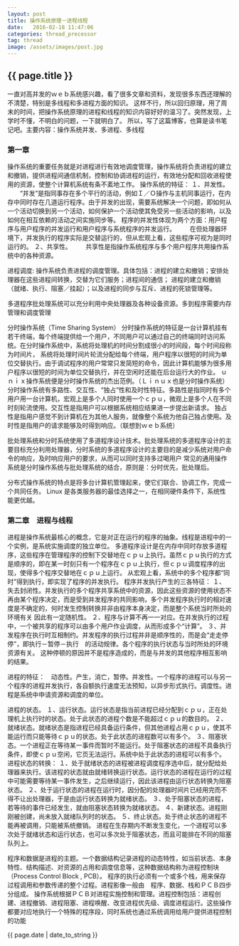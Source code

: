 ```yaml
---
layout: post
title: 操作系统原理－进程线程
date:   2016-02-18 11:47:06
categories: thread_precessor
tag: thread
image: /assets/images/post.jpg
---
```

<h2>{{ page.title }}</h2>
<p>一直对高并发的ｗｅｂ系统感兴趣，看了很多文章和资料，发现很多东西还理解的不清楚，特别是多线程和多进程方面的知识。
这样不行，所以回归原理，用了周末的时间，把操作系统原理的进程和线程的知识内容好好的温习了。突然发现，上学时不懂，不明白的问题，一下就明白了。
  所以，写了这篇博客，也算是读书笔记吧。主要内容：操作系统并发、多进程、多线程</p>

<p>
<h3>第一章</h3>

操作系统的重要任务就是对进程进行有效地调度管理，操作系统将负责进程的建立和撤销，提供进程间通信机制，控制和协调进程的运行，有效地分配和回收进程使用的资源，使整个计算机系统有条不紊地工作。
操作系统的特征：
１、并发性。
　　“并发”是指同事存在多个平行的活动，例如Ｉ／Ｏ操作与主机同事运行，在内存中同时存在几道运行程序。由于并发的出现，需要系统解决一个问题，即如何从一个活动切换到另一个活动，如何保护一个活动使其免受另一些活动的影响，以及如何在相互依赖的活动之间实施同步等。
程序的并发性体现为两个方面：用户程序与用户程序的并发运行和用户程序与系统程序的并发运行。
　　在但处理器环境下，并发执行的程序实际是交替运行的，但从宏观上看，这些程序可视为是同时运行的。
２、共享性。
　　共享性是指操作系统程序与多个用户程序共用操作系统中的各种资源。

进程调度:
  操作系统负责进程的调度管理。具体包括：进程的建立和撤销；安排处理器在这些进程间转换，交替为它们服务；进程间的通信；
  进程的建立和撤销（就绪、执行、阻塞／挂起）；以及进程的同步与互斥、进程的死锁管理等。

多道程序批处理系统可以充分利用中央处理器及各种设备资源。多到程序需要内存管理和调度管理

分时操作系统（Time Sharing System）
分时操作系统的特征是一台计算机挂有若干终端，每个终端提供给一个用户，不同用户可以通过自己的终端同时访问系统。在分时操作系统中，系统将处理机的时间分割成很小的时间段，每个时间段称为时间片，
系统将处理时间片轮流分配给每个终端，用户程序以很短的时间为单位交替执行。由于调试程序的用户常常只发简短的命令，因此计算机能够为很多用户程序以很短的时间为单位交替执行，并在空闲时还能在后台运行大的作业。
ｕｎｉｘ操作系统便是分时操作系统的杰出范例。（Ｌｉｎｕｘ也是分时操作系统）
分时操作系统有多路性、交互性、“独占”性和及时性特征。多路性是指同时有多个用户用一台计算机，宏观上是多个人同时使用一个ｃｐｕ，微观上是多个人在不同时刻轮流使用。交互性是指用户可以根据系统相应结果进一步提出新请求。
独占性是指用户感觉不到计算机在为其他人服务，就像整个系统为他自己独占使用。及时性是指用户的请求能够及时得到响应。（联想到ｗｅｂ系统）

批处理系统和分时系统使用了多道程序设计技术。批处理系统的多道程序设计的主要目标充分利用处理器，分时系统的多道程序设计的主要目的是减少系统对用户命令的响应，及时响应用户的要求，从而可以同时支持多过喝用户
常见的通用操作系统是分时操作系统与批处理系统的结合，原则是：分时优先，批处理后。

分布式操作系统的特点是将多台计算机管理起来，使它们联合、协调工作，完成一个共同任务。
Linux 是各类服务器的最佳选择之一，在相同硬件条件下，系统性能更优越。
  </p>
<p>
<h3>第二章　进程与线程</h3>

进程是操作系统最核心的概念，它是对正在运行的程序的抽象。线程是进程中的一个实例，是系统实施调度的独立单位。
多道程序设计是在内存中同时存放多道程序，这些程序在管理程序的控制下交替地在ｃｐｕ上执行。虽然ｃｐｕ执行的方式是顺序的，即在某一时刻只有一个程序在ｃｐｕ上执行，但ｃｐｕ调度程序的出现，使得多个程序交替地在ｃｐｕ上运行。
从宏观上看，系统中的多个程序都“同时”得到执行，即实现了程序的并发执行。
程序并发执行产生的三各特征：
１、失去封闭性。并发执行的多个程序共享系统中的资源，因此这些资源的使用状态不再由某个程序决定，而是受到并发程序的共同影响，多个并发程序执行时的相对速度是不确定的，何时发生控制转换并非由程序本身决定，而是整个系统当时所处的环境有关
因此有一定随机性。
２、程序与计算不再一一对应。在并发执行的过程中，一个被共享的程序可以由多个用户作业调度，从而形成多个“计算”。
３、并发程序在执行时互相制约。并发程序的执行过程并非是顺序性的，而是会“走走停停”，即执行－暂停－执行　的活动规律。各个程序的执行状态与当时所处的环境资源有关。
这种停顿的原因并不是程序造成的，而是与并发的其他程序相互影响的结果。

进程的特征：　动态性。产生，消亡，暂停。并发性。一个程序的进程可以与另一个程序的进程并发执行，各自额执行速度无法预知，以异步形式执行。调度性。进程是系统中申请资源和调度的单位。

进程的状态。
１、运行状态。运行状态是指当前进程已经分配到ｃｐｕ，正在处理机上执行时的状态。处于此状态的进程个数是不能超过ｃｐｕ的数目的。
２、就绪状态。就绪状态是指进程已经具备运行条件，但其他进程占用ｃｐｕ，使其不能运行而只能等待ｃｐｕ的状态。处于此状态的进程数可以有多个。
３、阻塞状态。一个进程正在等待某一事件而暂时不能运行。处于阻塞状态的进程不具备执行条件，即使ｃｐｕ空闲，它页无法运行。系统中处于此状态的进程可以有多个。
进程状态的转换：
１、处于就绪状态的进程被进程调度程序选中后，就分配给处理器来执行。该进程的状态就由就绪转换运行状态。运行状态的进程在运行的过程中可能需要等待某一事件发生，之后继续运行，因此该进程由运行状态转换为阻塞状态。
２、处于运行状态的进程在运行时，因分配的处理器时间片已经用完而不得不让出处理器，于是由运行状态转换为就绪状态。
３、处于阻塞状态的进程，若等待的事件已经发生，就由阻塞状态转换为就绪状态。
４、新建状态。进程刚刚被创建，尚未放入就绪队列时的状态。
５、终止状态。处于终止状态的进程不能再被调用，只能被系统撤销。
进程在生存期内不断发生变化，一个进程可以多次处于就绪状态和运行状态，也可以多次处于阻塞状态，而且可能排在不同的阻塞队列上。

程序和数据是进程的主题。一个数据结构记录进程的动态特性，如当前状态、本身特性、结构描述、对资源的占用和调度信息等，这种数据结构称为进程控制块（Process Control Block , PCB）。
程序的执行必须有一个或多个栈，用来保存过程调用和参数传递的整个过程。进程影像一般由　程序、数据、栈和ＰＣＢ四步分组成。
操作系统根据ＰＣＢ对进程实施控制和管理。进程控制包括：进程创建、进程撤销、进程阻塞、进程唤醒、改变进程优先级、调度进程运行。这些操作都要对应地执行一个特殊的程序段，同时系统也通过系统调用给用户提供进程控制的功能
</p>
<p>{{ page.date | date_to_string }}</p>
